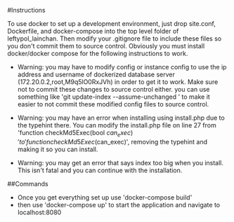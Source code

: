 #Instructions

To use docker to set up a development environment, just drop site.conf, Dockerfile, and docker-compose into the top level folder of leftypol_lainchan. Then modify your .gitignore file to include these files so you don't commit them to source control. Obviously you must install docker/docker compose for the following instructions to work.

- Warning: you may have to modify config or instance config to use the ip address and username of dockerized database server (172.20.0.2,root,M9q5lO0RxJVh) in order to get it to work. Make sure not to commit these changes to source control either. you can use something like 'git update-index --assume-unchanged <filename>' to make it easier to not commit these modified config files to source control.

- Warning: you may have an error when installing using install.php due to the typehint there. You can modify the install.php file on line 27 from 'function checkMd5Exec(bool $can_exec)' to 'function checkMd5Exec($can_exec)', removing the typehint and making it so you can install.

- Warning: you may get an error that says index too big when you install. This isn't fatal and you can continue with the installation.

##Commands

- Once you get everything set up use 'docker-compose build'
- then use 'docker-compose up' to start the application and navigate to localhost:8080